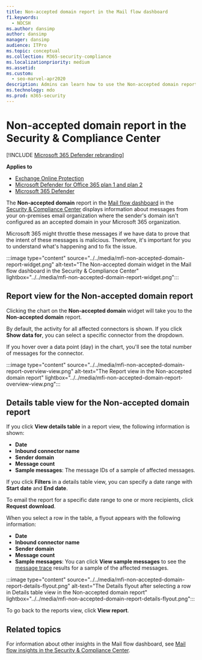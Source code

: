 ```yaml
---
title: Non-accepted domain report in the Mail flow dashboard
f1.keywords: 
  - NOCSH
ms.author: dansimp
author: dansimp
manager: dansimp
audience: ITPro
ms.topic: conceptual
ms.collection: M365-security-compliance
ms.localizationpriority: medium
ms.assetid: 
ms.custom: 
  - seo-marvel-apr2020
description: Admins can learn how to use the Non-accepted domain report in the Mail flow dashboard in the Security & Compliance Center to monitor messages from your on-premises organization where the sender's domain isn't configured in Microsoft 365.
ms.technology: mdo
ms.prod: m365-security
---
```


# Non-accepted domain report in the Security & Compliance Center

[!INCLUDE [Microsoft 365 Defender rebranding](../includes/microsoft-defender-for-office.md)]

**Applies to**
- [Exchange Online Protection](exchange-online-protection-overview.md)
- [Microsoft Defender for Office 365 plan 1 and plan 2](defender-for-office-365.md)
- [Microsoft 365 Defender](../defender/microsoft-365-defender.md)

The **Non-accepted domain** report in the [Mail flow dashboard](mail-flow-insights-v2.md) in the [Security & Compliance Center](https://protection.office.com) displays information about messages from your on-premises email organization where the sender's domain isn't configured as an accepted domain in your Microsoft 365 organization.

Microsoft 365 might throttle these messages if we have data to prove that the intent of these messages is malicious. Therefore, it's important for you to understand what's happening and to fix the issue.

:::image type="content" source="../../media/mfi-non-accepted-domain-report-widget.png" alt-text="The Non-accepted domain widget in the Mail flow dashboard in the Security & Compliance Center" lightbox="../../media/mfi-non-accepted-domain-report-widget.png":::

## Report view for the Non-accepted domain report

Clicking the chart on the **Non-accepted domain** widget will take you to the **Non-accepted domain** report.

By default, the activity for all affected connectors is shown. If you click **Show data for**, you can select a specific connector from the dropdown.

If you hover over a data point (day) in the chart, you'll see the total number of messages for the connector.

:::image type="content" source="../../media/mfi-non-accepted-domain-report-overview-view.png" alt-text="The Report view in the Non-accepted domain report" lightbox="../../media/mfi-non-accepted-domain-report-overview-view.png":::

## Details table view for the Non-accepted domain report

If you click **View details table** in a report view, the following information is shown:

- **Date**
- **Inbound connector name**
- **Sender domain**
- **Message count**
- **Sample messages**: The message IDs of a sample of affected messages.

If you click **Filters** in a details table view, you can specify a date range with **Start date** and **End date**.

To email the report for a specific date range to one or more recipients, click **Request download**.

When you select a row in the table, a flyout appears with the following information:

- **Date**
- **Inbound connector name**
- **Sender domain**
- **Message count**
- **Sample messages**: You can click **View sample messages** to see the [message trace](message-trace-scc.md) results for a sample of the affected messages.

:::image type="content" source="../../media/mfi-non-accepted-domain-report-details-flyout.png" alt-text="The Details flyout after selecting a row in Details table view in the Non-accepted domain report" lightbox="../../media/mfi-non-accepted-domain-report-details-flyout.png":::

To go back to the reports view, click **View report**.

## Related topics

For information about other insights in the Mail flow dashboard, see [Mail flow insights in the Security & Compliance Center](mail-flow-insights-v2.md).

